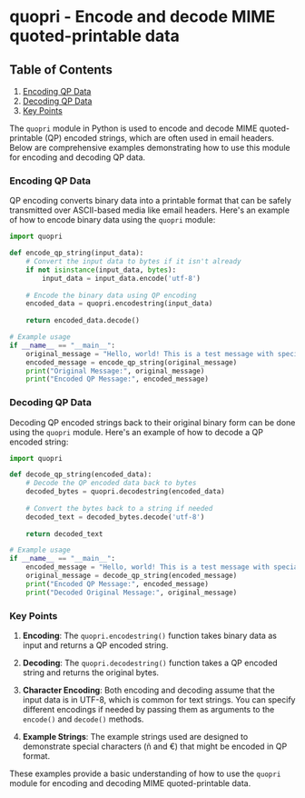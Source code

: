 # quopri - Encode and decode MIME quoted-printable data
## Table of Contents

1. [Encoding QP Data](#encoding-qp-data)
2. [Decoding QP Data](#decoding-qp-data)
3. [Key Points](#key-points)



The `quopri` module in Python is used to encode and decode MIME quoted-printable (QP) encoded strings, which are often used in email headers. Below are comprehensive examples demonstrating how to use this module for encoding and decoding QP data.

### Encoding QP Data

QP encoding converts binary data into a printable format that can be safely transmitted over ASCII-based media like email headers. Here's an example of how to encode binary data using the `quopri` module:

```python
import quopri

def encode_qp_string(input_data):
    # Convert the input data to bytes if it isn't already
    if not isinstance(input_data, bytes):
        input_data = input_data.encode('utf-8')
    
    # Encode the binary data using QP encoding
    encoded_data = quopri.encodestring(input_data)
    
    return encoded_data.decode()

# Example usage
if __name__ == "__main__":
    original_message = "Hello, world! This is a test message with special characters like ñ and €."
    encoded_message = encode_qp_string(original_message)
    print("Original Message:", original_message)
    print("Encoded QP Message:", encoded_message)
```

### Decoding QP Data

Decoding QP encoded strings back to their original binary form can be done using the `quopri` module. Here's an example of how to decode a QP encoded string:

```python
import quopri

def decode_qp_string(encoded_data):
    # Decode the QP encoded data back to bytes
    decoded_bytes = quopri.decodestring(encoded_data)
    
    # Convert the bytes back to a string if needed
    decoded_text = decoded_bytes.decode('utf-8')
    
    return decoded_text

# Example usage
if __name__ == "__main__":
    encoded_message = "Hello, world! This is a test message with special characters like =C3=BA and =E2=82=A2."
    original_message = decode_qp_string(encoded_message)
    print("Encoded QP Message:", encoded_message)
    print("Decoded Original Message:", original_message)
```

### Key Points

1. **Encoding**: The `quopri.encodestring()` function takes binary data as input and returns a QP encoded string.

2. **Decoding**: The `quopri.decodestring()` function takes a QP encoded string and returns the original bytes.

3. **Character Encoding**: Both encoding and decoding assume that the input data is in UTF-8, which is common for text strings. You can specify different encodings if needed by passing them as arguments to the `encode()` and `decode()` methods.

4. **Example Strings**: The example strings used are designed to demonstrate special characters (ñ and €) that might be encoded in QP format.

These examples provide a basic understanding of how to use the `quopri` module for encoding and decoding MIME quoted-printable data.
